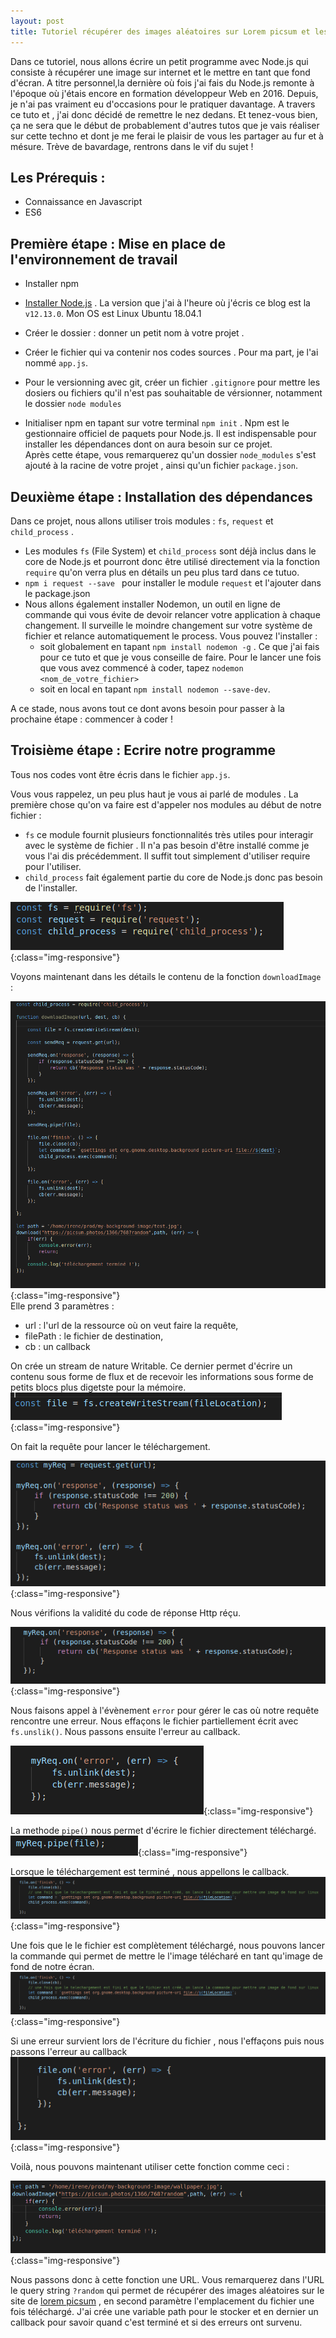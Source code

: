 ```yaml
---
layout: post  
title: Tutoriel récupérer des images aléatoires sur Lorem picsum et les mettre en fond d'écran avec Node.js
---
```


Dans ce tutoriel, nous allons écrire un petit programme avec Node.js qui consiste à récupérer une image sur internet et le mettre en tant que fond d'écran. A titre personnel,la dernière où fois j'ai fais du Node.js remonte à l'époque où j'étais encore en formation développeur Web en 2016. Depuis, je n'ai pas vraiment eu d'occasions pour le pratiquer davantage. A travers ce tuto et , j'ai donc décidé de remettre le nez dedans. Et tenez-vous bien, ça ne sera que le début de probablement d'autres tutos que je vais réaliser sur cette techno et dont je me ferai le plaisir de vous les partager au fur et à mésure. Trève de bavardage, rentrons dans le vif du sujet ! 

##  Les Prérequis :   
- Connaissance en Javascript
- ES6 

## Première étape : Mise en place de l'environnement de travail 
- Installer npm

- [Installer Node.js](https://nodejs.org/fr/) . La version que j'ai à l'heure où j'écris ce blog est la `v12.13.0`. Mon OS est Linux Ubuntu 18.04.1

- Créer le dossier : donner un petit nom à votre projet .
- Créer le fichier qui va contenir nos codes sources . Pour ma part, je l'ai nommé `app.js`.
- Pour le versionning avec git, créer un fichier `.gitignore` pour mettre les dosiers ou fichiers qu'il n'est pas souhaitable de vérsionner, notamment le dossier `node modules`  
- Initialiser npm en tapant sur votre terminal `npm init` . Npm est le gestionnaire officiel de paquets pour Node.js. Il est indispensable pour installer les dépendances dont on aura besoin sur ce projet.   
Après cette étape, vous remarquerez qu'un dossier `node_modules` s'est ajouté à la racine de votre projet , ainsi qu'un fichier `package.json`.  


## Deuxième étape : Installation des dépendances  

Dans ce projet, nous allons utiliser trois modules : `fs`, `request` et `child_process` .  
- Les modules `fs` (File System) et `child_process` sont déjà inclus dans le core de Node.js et pourront donc être utilisé directement via la fonction `require` qu'on verra plus en détails un peu plus tard dans ce tutuo.  
- `npm i request --save ` pour installer le module `request` et l'ajouter dans le package.json  
- Nous allons également installer Nodemon, un outil en ligne de commande qui vous évite de devoir relancer votre application à chaque changement. Il surveille le moindre changement sur votre système de fichier et relance automatiquement le process.
Vous  pouvez l'installer :
    - soit globalement en tapant `npm install nodemon -g` . Ce que j'ai fais pour ce tuto et que je vous conseille de faire. Pour le lancer une fois que vous avez commencé à coder, tapez `nodemon <nom_de_votre_fichier>`
    - soit en local en tapant `npm install nodemon --save-dev`. 
    
A ce stade, nous avons tout ce dont avons besoin pour passer à la prochaine étape : commencer à coder !   

## Troisième étape : Ecrire notre programme  

Tous nos codes vont être écris dans le fichier `app.js`.

Vous vous rappelez, un peu plus haut je vous ai parlé de modules . La première chose qu'on va faire est d'appeler nos modules au début de notre fichier :  
- `fs` ce module fournit plusieurs fonctionnalités très utiles pour interagir avec le système de fichier . Il n'a pas besoin d'être installé comme je vous l'ai dis précédemment. Il suffit tout simplement d'utiliser require pour l'utiliser.
- `child_process` fait également partie du core de Node.js donc pas besoin de l'installer. 


![image-title-here](/assets/images/appel-modules.png){:class="img-responsive"}

Voyons maintenant dans les détails le contenu de la fonction `downloadImage` :   

![image-title-here](/assets/images/fonction-downloadImage.png){:class="img-responsive"}    
Elle prend 3 paramètres :   


- url : l'url de la ressource où on veut faire la requête,  
 - filePath : le fichier de destination, 
  - cb : un callback 

On crée un stream de nature Writable. Ce dernier permet  d'écrire un contenu sous forme de flux et de recevoir les informations sous forme de petits blocs plus digetste pour la mémoire.
![image-title-here](/assets/images/createWritestream.png){:class="img-responsive"} 

 On fait la requête pour lancer le téléchargement.   

![image-title-here](/assets/images/myreq.png){:class="img-responsive"}     

Nous vérifions la validité du code de réponse Http réçu.

![image-title-here](/assets/images/myreq-check-response.png){:class="img-responsive"} 

 Nous  faisons appel à l'évènement `error` pour gérer le cas où notre requête rencontre une erreur. Nous effaçons le fichier partiellement écrit avec `fs.unslik()`. Nous passons ensuite l'erreur au callback.    

![image-title-here](/assets/images/myreq-error.png){:class="img-responsive"} 

La methode `pipe()` nous permet d'écrire  le fichier directement téléchargé.  
![image-title-here](/assets/images/pipe-req.png){:class="img-responsive"} 

Lorsque le téléchargement est terminé , nous appellons le callback. 
![image-title-here](/assets/images/file-finish.png){:class="img-responsive"} 

Une fois que le le fichier est complètement téléchargé, nous pouvons lancer la commande qui permet de mettre le l'image télécharé en tant qu'image de fond de notre écran.
![image-title-here](/assets/images/file-finish.png){:class="img-responsive"} 

Si une erreur survient lors de l'écriture du fichier , nous l'effaçons puis nous passons l'erreur au callback  
![image-title-here](/assets/images/file-on-error.png){:class="img-responsive"} 

Voilà, nous pouvons maintenant utiliser cette fonction comme ceci : 

![image-title-here](/assets/images/utilisation-fonction.png){:class="img-responsive"} 

Nous passons donc à cette fonction une URL. Vous remarquerez dans l'URL le query string `?random` qui permet de récupérer des images aléatoires sur le site de [lorem picsum](https://picsum.photos/) , en second paramètre l'emplacement du fichier une fois téléchargé. J'ai crée une variable path pour le stocker et en dernier un callback pour savoir quand c'est terminé et si des erreurs ont survenu.

